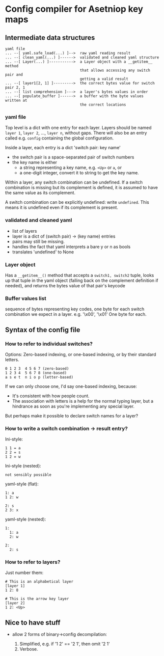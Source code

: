 # Config compiler for Asetniop key maps

## Intermediate data structures

    yaml file
    ... --[ yaml.safe_load(...) ]-->  raw yaml reading result
    ... --[ clean_yaml(...) ]------>  validated and cleaned yaml structure
    ... --[ Layer(...) ]----------->  a Layer object with a __getitem__ method
                                      that allows accessing any switch pair and
                                      getting a valid result
    ... --[ layer1[2, 1] ]--------->  the correct bytes value for switch pair 2, 1
    ... --[ list comprehension ]--->  a layer's bytes values in order
    ... --[ populate_buffer ]------>  a buffer with the byte values written at
                                      the correct locations

### yaml file

Top level is a dict with one entry for each layer. Layers should be named
`layer 1`, `layer 2`, ..., `layer n`, without gaps. There will also be an entry
called e.g. `config` containing the global configuration.

Inside a layer, each entry is a dict 'switch pair: key name'

* the switch pair is a space-separated pair of switch numbers
* the key name is either
    * a string representing a key name, e.g. `<Up>` or `a`,  or
    * a one-digit integer, convert it to string to get the key name.

Within a layer, any switch combination can be undefined. If a switch
combination is missing but its complement is defined, it is assumed to
have the same value as its complement.

A switch combination can be explicitly undefined: write `undefined`. This means
it is undefined even if its complement is present.


### validated and cleaned yaml

* list of layers
* layer is a dict of (switch pair) -> (key name) entries
* pairs may still be missing.
* handles the fact that yaml interprets a bare y or n as bools
* translates 'undefined' to None


### Layer object

Has a `__getitem__()` method that accepts a `switch1, switch2` tuple, looks up
that tuple in the yaml object (falling back on the complement definition if
needed), and returns the bytes value of that pair's keycode


### Buffer values list

sequence of bytes representing key codes, one byte for
each switch combination we expect in a layer.
e.g. '\x00', '\x01'
One byte for each.


## Syntax of the config file

### How to refer to individual switches?

Options: Zero-based indexing, or one-based indexing, or by their standard
letters.

    0 1 2 3  4 5 6 7 (zero-based)
    1 2 3 4  5 6 7 8 (one-based)
    a s e t  n i o p (letter-based)

If we can only choose one, I'd say one-based indexing, because:

* It's consistent with how people count.
* The association with letters is a help for the normal typing layer, but a
  hindrance as soon as you're implementing any special layer.

But perhaps make it possible to declare switch names for a layer?


### How to write a switch combination -> result entry?

Ini-style:

    1 1 = a
    2 2 = s
    1 2 = w

Ini-style (nested):

    not sensibly possible

yaml-style (flat):

    1: a
    1 2: w

    2: s
    2 3: x

yaml-style (nested):

    1:
      1: a
      2: w

    2:
      2: s
    

### How to refer to layers?

Just number them:

    # This is an alphabetical layer
    [layer 1]
    1 2: 8
    
    # This is the arrow key layer
    [layer 2]
    1 2: <Up>


## Nice to have stuff

* allow 2 forms of binary->config decompilation:

  1. Simplified, e.g. if '1 2' == '2 1', then omit '2 1'
  2. Verbose.
